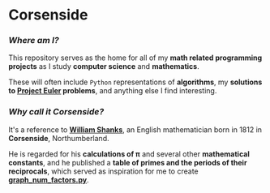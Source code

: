 # Corsenside

### _Where am I?_

This repository serves as the home for all of my **math related programming projects** as I study **computer science** and **mathematics**.

These will often include `Python` representations of **algorithms**, my **solutions to [Project Euler](https://projecteuler.net/about) problems**, and anything else I find interesting.

### _Why call it Corsenside?_

It's a reference to **[William Shanks](https://en.wikipedia.org/wiki/William_Shanks)**, an English mathematician born in 1812 in **Corsenside**, Northumberland.

He is regarded for his **calculations of π** and several other **mathematical constants**, and he published a **table of primes and the periods of their reciprocals**, which served as inspiration for me to create **[graph_num_factors.py](https://github.com/Flapjack2000/Corsenside/blob/main/graph_num_factors)**.

